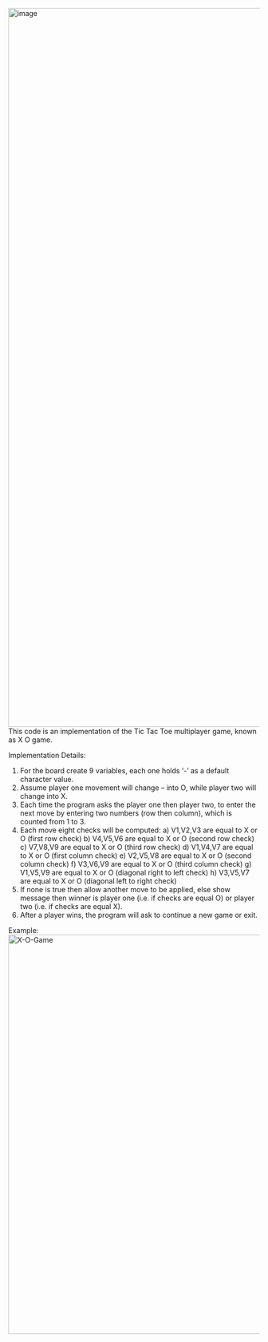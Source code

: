 <img width="1440" alt="image" src="https://github.com/MonaMohsen166/Tic-Tac-Toe/assets/73717585/566c9f67-dc0a-48ea-9284-c44e6f26a26a">This code is an implementation of the Tic Tac Toe multiplayer game, known as X O game.

Implementation Details:
1. For the board create 9 variables, each one holds ‘-’ as a default character value.
2. Assume player one movement will change – into O, while player two will change into
X.
3. Each time the program asks the player one then player two, to enter the next move
by entering two numbers (row then column), which is counted from 1 to 3.
4. Each move eight checks will be computed:
a) V1,V2,V3 are equal to X or O (first row check)
b) V4,V5,V6 are equal to X or O (second row check)
c) V7,V8,V9 are equal to X or O (third row check)
d) V1,V4,V7 are equal to X or O (first column check)
e) V2,V5,V8 are equal to X or O (second column check)
f) V3,V6,V9 are equal to X or O (third column check)
g) V1,V5,V9 are equal to X or O (diagonal right to left check)
h) V3,V5,V7 are equal to X or O (diagonal left to right check)
5. If none is true then allow another move to be applied, else show message then
winner is player one (i.e. if checks are equal O) or player two (i.e. if checks are equal
X).
6. After a player wins, the program will ask to continue a new game or exit.

Example:
<img width="800" alt="X-O-Game" src="https://github.com/MonaMohsen166/Tic-Tac-Toe/assets/73717585/cc227831-3a31-4213-80c2-db33cf8bdbfe">


